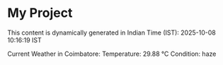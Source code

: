 # My Project

This content is dynamically generated in Indian Time (IST): 2025-10-08 10:16:19 IST


Current Weather in Coimbatore:
Temperature: 29.88 °C
Condition: haze
